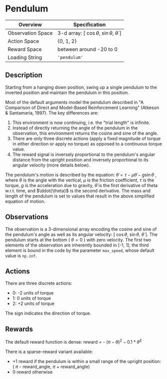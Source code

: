 # Pendulum
| Overview          | Specification                                             |
|-------------------|-----------------------------------------------------------|
| Observation Space | 3-d array: [ $\cos\theta$, $\sin\theta$, $\dot{\theta}$ ] |
| Action Space      | \{0, 1, 2\}                                               |
| Reward Space      | between around -20 to 0                                   |
| Loading String    | `'pendulum'`                                              |


## Description

Starting from a hanging down position, swing up a single pendulum to the
inverted position and maintain the pendulum in this position.

Most of the default arguments model the pendulum described in "A Comparison of
Direct and Model-Based Reinforcement Learning" (Atkeson & Santamaria, 1997).
The key differences are:
1) This environment is now continuing, i.e. the "trial length" is infinite.
2) Instead of directly returning the angle of the pendulum in the observation,
this environment returns the cosine and sine of the angle.
3) There are only three discrete actions (apply a fixed magnitude of torque in
either direction or apply no torque) as opposed to a continuous torque value.
4) The reward signal is inversely proportional to the pendulum's angular
distance from the upright position and inversely proportional to its angular
velocity (more details below).

The pendulum's motion is described by the equation:
$\dot{\theta} = \tau - \mu \dot{\theta} - g \sin\theta$ ,
where $\theta$ is the angle with the vertical, $\mu$ is the friction coefficient,
$\tau$ is the torque, $g$ is the acceleration due to gravity,
$\dot{\theta}$ is the first derivative of theta w.r.t. time,
and $\ddot{\theta}$ is the second derivative.
The mass and length of the pendulum is set to values that result in the
above simplified equation of motion.

## Observations

The observation is a 3-dimensional array encoding the cosine and sine of the
pendulum's angle as well as its angular velocity: [ $\cos\theta$, $\sin\theta$, $\dot{\theta}$ ].
The pendulum starts at the bottom ( $\theta=0$ ) with zero velocity.
The first two elements of the observation are inherently bounded in [-1, 1];
the third element is bound in the code by the parameter `max_speed`, whose
default value is `np.inf`.

## Actions

There are three discrete actions:
* 0: -2 units of torque
* 1: 0 units of torque
* 2: +2 units of torque

The sign indicates the direction of torque.

## Rewards
The default reward function is dense:
reward = - $(\pi - \theta)^2 - 0.1 * \dot{\theta}^2$

There is a sparse-reward variant available:
* +1 reward if the pendulum is within a small range of the upright position:
( $\pi$ - reward_angle, $\pi$ + reward_angle)
* 0 reward otherwise
